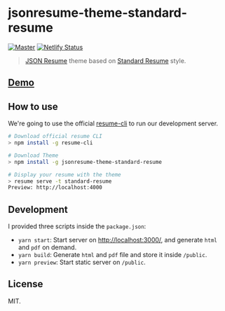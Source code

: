 # jsonresume-theme-standard-resume

[![Master](https://github.com/EmaSuriano/jsonresume-theme-standard-resume/actions/workflows/master.yml/badge.svg)](https://github.com/EmaSuriano/jsonresume-theme-standard-resume/actions/workflows/master.yml)
[![Netlify Status](https://api.netlify.com/api/v1/badges/2b52e998-4c7c-4878-a797-c9f65a57414e/deploy-status)](https://app.netlify.com/sites/jsonresume-theme-standard-resume/deploys)

> [JSON Resume](https://jsonresume.org/) theme based on [Standard Resume](https://standardresume.co/r/jeffleu) style.

## [Demo](https://jsonresume-theme-standard-resume.netlify.app/)

## How to use

We're going to use the official [resume-cli](https://github.com/jsonresume/resume-cli) to run our development server.

```bash
# Download official resume CLI
> npm install -g resume-cli

# Download Theme
> npm install -g jsonresume-theme-standard-resume

# Display your resume with the theme
> resume serve -t standard-resume
Preview: http://localhost:4000
```

## Development

I provided three scripts inside the `package.json`:

- `yarn start`: Start server on [http://localhost:3000/](http://localhost:3000/), and generate `html` and `pdf` on demand.
- `yarn build`: Generate `html` and `pdf` file and store it inside `/public`.
- `yarn preview`: Start static server on `/public`.

## License

MIT.
